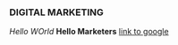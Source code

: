 ### DIGITAL MARKETING

*Hello WOrld*<space><space>
**Hello Marketers**
[link to google](https://www.google.com)